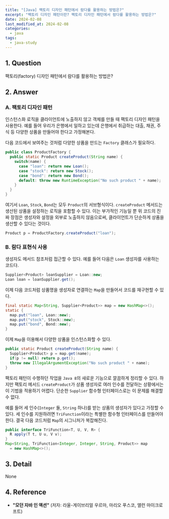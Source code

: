 ```yaml
---
title: "[Java] 팩토리 디자인 패턴에서 람다를 활용하는 방법은?"
excerpt: "팩토리 디자인 패턴이란? 팩토리 디자인 패턴에서 람다를 활용하는 방법은?"
date: 2024-02-08
last_modified_at: 2024-02-08
categories:
  - java
tags:
  - java-study
---
```


## 1. Question

팩토리(factory) 디자인 패턴에서 람다를 활용하는 방법은?

## 2. Answer

### A. 팩토리 디자인 패턴

인스턴스화 로직을 클라이언트에 노출하지 않고 객체를 만들 때 팩토리 디자인 패턴을 사용한다. 예를 들어 우리가 은행에서 일하고 있는데 은행에서 취급하는 대출, 채권, 주식 등 다양한 상품을 만들어야 한다고 가정해본다.

다음 코드에서 보여주는 것처럼 다양한 상품을 만드는 `Factory` 클래스가 필요하다.

```java
public class ProductFactory {
  public static Product createProduct(String name) {
    switch(name) {
      case "loan": return new Loan();
      case "stock": return new Stock();
      case "bond": return new Bond();
      default: throw new RuntimeException("No such product " + name);
    }
  }
}
```

여기서 `Loan`, `Stock`, `Bond`는 모두 `Product`의 서브형식이다. `createProduct` 메서드는 생산된 상품을 설정하는 로직을 포함할 수 있다. 이는 부가적인 기능일 뿐 위 코드의 진짜 장점은 생성자와 설정을 외부로 노출하지 않음으로써, 클라이언트가 단순하게 상품을 생산할 수 있다는 것이다.

```java
Product p = ProductFactory.createProduct("loan");
```

### B. 람다 표현식 사용

생성자도 메서드 참조처럼 접근할 수 있다. 예를 들어 다음은 `Loan` 생성자를 사용하는 코드다.

```java
Supplier<Product> loanSupplier = Loan::new;
Loan loan = loanSupplier.get();
```

이제 다음 코드처럼 상품명을 생성자로 연결하는 `Map`을 만들어서 코드를 재구현할 수 있다.

```java
final static Map<String, Supplier<Product>> map = new HashMap<>();
static {
  map.put("loan", Loan::new);
  map.put("stock", Stock::new);
  map.put("bond", Bond::new);
}
```

이제 `Map`을 이용해서 다양한 상품을 인스턴스화할 수 있다.

```java
public static Product createProduct(String name) {
  Supplier<Product> p = map.get(name);
  if(p != null) return p.get();
  throw new IllegalArgumentException("No such product " + name);
}
```

팩토리 패턴이 수행하던 작업을 `Java 8`의 새로운 기능으로 깔끔하게 정리할 수 있다. 하지만 팩토리 메서드 `createProduct`가 상품 생성자로 여러 인수를 전달하는 상황에서는 이 기법을 적용하기 어렵다. 단순한 `Supplier` 함수형 인터페이스로는 이 문제를 해결할 수 없다.

예를 들어 세 인수(`Integer` 둘, `String` 하나)를 받는 상품의 생성자가 있다고 가정할 수 있다. 세 인수를 지원하려면 `TriFunction`이라는 특별한 함수형 인터페이스를 만들어야 한다. 결국 다음 코드처럼 `Map`의 시그니처가 복잡해진다.

```java
public interface TriFunction<T, U, V, R> {
  R apply(T t, U u, V v);
}
Map<String, TriFunction<Integer, Integer, String, Product>> map
  = new HashMap<>();
```

## 3. Detail

None

## 4. Reference

* **"모던 자바 인 액션"** (저자: 라울-게이브리얼 우르마, 마리오 푸스코, 앨런 마이크로프트)